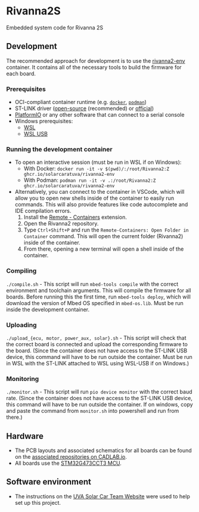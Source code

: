 # Rivanna2S

Embedded system code for Rivanna 2S

## Development
The recommended approach for development is to use the [rivanna2-env](https://github.com/orgs/solarcaratuva/packages/container/package/rivanna2-env) container. It contains all of the necessary tools to build the firmware for each board.

### Prerequisites
- OCI-compliant container runtime (e.g. [`docker`](https://docs.docker.com/engine/install/), [`podman`](https://podman.io/getting-started/installation))
- ST-LINK driver ([open-source](https://github.com/stlink-org/stlink) (recommended) or [official](https://www.st.com/en/development-tools/stsw-link009.html))
- [PlatformIO](https://platformio.org/install/cli) or any other software that can connect to a serial console
- Windows prerequisites:
  - [WSL](https://learn.microsoft.com/en-us/windows/wsl/install)
  - [WSL USB](https://gitlab.com/alelec/wsl-usb-gui)

### Running the development container
- To open an interactive session (must be run in WSL if on Windows):
  - With Docker: `docker run -it -v $(pwd)/:/root/Rivanna2:Z ghcr.io/solarcaratuva/rivanna2-env`
  - With Podman: `podman run -it -v .:/root/Rivanna2:Z ghcr.io/solarcaratuva/rivanna2-env`
- Alternatively, you can connect to the container in VSCode, which will allow you to open new shells inside of the container to easily run commands. This will also provide features like code autocomplete and IDE compilation errors.
  1. Install the [Remote - Containers](https://marketplace.visualstudio.com/items?itemName=ms-vscode-remote.remote-containers) extension.
  2. Open the Rivanna2 repository.
  3. Type `Ctrl+Shift+P` and run the `Remote-Containers: Open Folder in Container` command. This will open the current folder (Rivanna2) inside of the container.
  4. From there, opening a new terminal will open a shell inside of the container.

### Compiling
`./compile.sh` - This script will run `mbed-tools compile` with the correct environment and toolchain arguments. This will compile the firmware for all boards. Before running this the first time, run `mbed-tools deploy`, which will download the version of Mbed OS specified in `mbed-os.lib`. Must be run inside the development container.

### Uploading
`./upload_{ecu, motor, power_aux, solar}.sh` - This script will check that the correct board is connected and upload the corresponding firmware to the board. (Since the container does not have access to the ST-LINK USB device, this command will have to be run outside the container. Must be run in WSL with the ST-LINK attached to WSL using WSL-USB if on Windows.)

### Monitoring
`./monitor.sh` - This script will run `pio device monitor` with the correct baud rate. (Since the container does not have access to the ST-LINK USB device, this command will have to be run outside the container. If on windows, copy and paste the command from `monitor.sh` into powershell and run from there.)

## Hardware
* The PCB layouts and associated schematics for all boards can be found on the [associated repositories on CADLAB.io](https://cadlab.io/solar-car-uva).
* All boards use the [STM32G473CCT3 MCU](https://www.st.com/resource/en/datasheet/stm32g473ce.pdf).

## Software environment
* The instructions on the [UVA Solar Car Team Website](https://solarcaratuva.github.io/software/stm32-mbed-info.html) were used to help set up this project.
